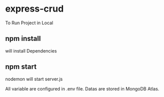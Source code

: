 # express-crud

To Run Project in Local

## npm install
will install Dependencies

## npm start
nodemon will start server.js

All variable are configured in .env file. Datas are stored in MongoDB Atlas.
